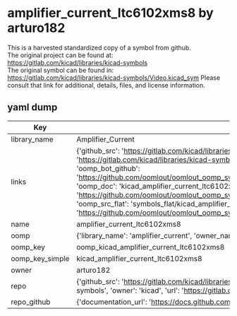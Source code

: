 # amplifier_current_ltc6102xms8 by arturo182  
This is a harvested standardized copy of a symbol from github.  
The original project can be found at:  
https://gitlab.com/kicad/libraries/kicad-symbols  
The original symbol can be found in:
https://gitlab.com/kicad/libraries/kicad-symbols/Video.kicad_sym
Please consult that link for additional, details, files, and license information.  
## yaml dump  
| Key | Value |  
| --- | --- |  
| library_name | Amplifier_Current |  
| links | {'github_src': 'https://gitlab.com/kicad/libraries/kicad-symbols/Video.kicad_sym', 'github_src_repo': 'https://gitlab.com/kicad/libraries/kicad-symbols', 'oomp_bot': 'kicad_amplifier_current_ltc6102xms8/working', 'oomp_bot_github': 'https://github.com/oomlout/oomlout_oomp_symbol_bot/tree/main/kicad_amplifier_current_ltc6102xms8/working', 'oomp_doc': 'kicad_amplifier_current_ltc6102xms8/working', 'oomp_doc_github': 'https://github.com/oomlout/oomlout_oomp_symbol_doc/tree/main/kicad_amplifier_current_ltc6102xms8/working', 'oomp_src_flat': 'symbols_flat/kicad_amplifier_current_ltc6102xms8/working', 'oomp_src_flat_github': 'https://github.com/oomlout/oomlout_oomp_symbol_src/tree/main/kicad_amplifier_current_ltc6102xms8/working'} |  
| name | amplifier_current_ltc6102xms8 |  
| oomp | {'library_name': 'amplifier_current', 'owner_name': 'kicad', 'symbol_name': 'amplifier_current_ltc6102xms8'} |  
| oomp_key | oomp_kicad_amplifier_current_ltc6102xms8 |  
| oomp_key_simple | kicad_amplifier_current_ltc6102xms8 |  
| owner | arturo182 |  
| repo | {'github_src': 'https://gitlab.com/kicad/libraries/kicad-symbols/Video.kicad_sym', 'name': 'libraries/kicad-symbols', 'owner': 'kicad', 'url': 'https://gitlab.com/kicad/libraries/kicad-symbols'} |  
| repo_github | {'documentation_url': 'https://docs.github.com/rest/repos/repos#get-a-repository', 'message': 'Not Found'} |  

